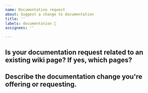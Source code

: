 ```yaml
---
name: Documentation request
about: Suggest a change to documentation
title: ''
labels: documentation 📓
assignees: ''

---
```


<!--
  Documentation lives in the project wiki at
  https://github.com/sfdx-mass-action-scheduler/sfdx-mass-action-scheduler/wiki
-->

## Is your documentation request related to an existing wiki page? If yes, which pages?
<!-- Please paste the links to the wiki pages here -->


## Describe the documentation change you're offering or requesting.
<!-- A clear and concise description of what you want to happen. -->

